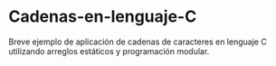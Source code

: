 # Cadenas-en-lenguaje-C
Breve ejemplo de aplicación de cadenas de caracteres en lenguaje C utilizando arreglos estáticos y programación modular.
